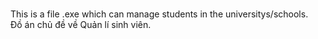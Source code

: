 <br> This is a file .exe which can manage students in the universitys/schools.
<br> Đồ án chủ đề về Quản lí sinh viên.
